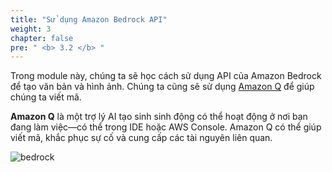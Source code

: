 ```yaml
---
title: "Sử dụng Amazon Bedrock API"
weight: 3
chapter: false
pre: " <b> 3.2 </b> "
---
```


Trong module này, chúng ta sẽ học cách sử dụng API của Amazon Bedrock để tạo văn bản và hình ảnh. Chúng ta cũng sẽ sử dụng [Amazon Q](https://aws.amazon.com/q/) để giúp chúng ta viết mã.

**Amazon Q** là một trợ lý AI tạo sinh sinh động có thể hoạt động ở nơi bạn đang làm việc—có thể trong IDE hoặc AWS Console. Amazon Q có thể giúp viết mã, khắc phục sự cố và cung cấp các tài nguyên liên quan.

![bedrock](/images/3-module2/bedrock.png?width=90pc)

